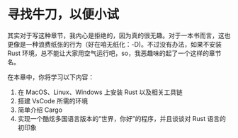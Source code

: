 # 寻找牛刀，以便小试

其实对于写这种章节，我内心是拒绝的，因为真的很无趣。对于一本书而言，这也更像是一种浪费纸张的行为（好在咱无纸化：-D)。不过没有办法，如果不安装 Rust 环境，总不能让大家用空气运行吧，so，我恶趣味的起了一个这样的章节名。

在本章中，你将学习以下内容：

1. 在 MacOS、Linux、Windows 上安装 Rust 以及相关工具链
2. 搭建 VsCode 所需的环境
3. 简单介绍 Cargo
4. 实现一个酷炫多国语言版本的“世界，你好”的程序，并且谈谈对 Rust 语言的初印象
